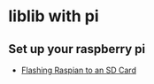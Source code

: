# liblib with pi

## Set up your raspberry pi
* [Flashing Raspian to an SD Card](http://computers.tutsplus.com/articles/how-to-flash-an-sd-card-for-raspberry-pi--mac-53600)
